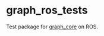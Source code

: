 # graph_ros_tests
Test package for [graph_core](https://github.com/JRL-CARI-CNR-UNIBS/cari_motion_planning) on ROS.